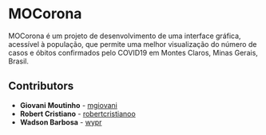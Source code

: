 # MOCorona

MOCorona é um projeto de desenvolvimento de uma interface gráfica, acessível à população, que permite uma melhor visualização do número de casos e óbitos confirmados pelo COVID19 em Montes Claros, Minas Gerais, Brasil.

## Contributors

* **Giovani Moutinho** - [mgiovani](https://github.com/mgiovani)
* **Robert Cristiano** - [robertcristianoo](https://github.com/robertcristianoo)
* **Wadson Barbosa** - [wypr](https://github.com/wypr)
